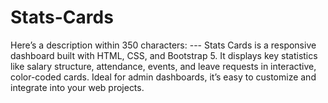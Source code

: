 # Stats-Cards
Here’s a description within 350 characters:  ---  Stats Cards is a responsive dashboard built with HTML, CSS, and Bootstrap 5. It displays key statistics like salary structure, attendance, events, and leave requests in interactive, color-coded cards. Ideal for admin dashboards, it’s easy to customize and integrate into your web projects.  
